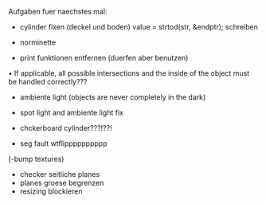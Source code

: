 Aufgaben fuer naechstes mal:
- cylinder fixen (deckel und boden)
value = strtod(str, &endptr); schreiben

- norminette
- print funktionen entfernen (duerfen aber benutzen)

• If applicable, all possible intersections and the inside of the object must be handled
correctly???
- ambiente light (objects are never completely in the dark)
- spot light and ambiente light fix
- chckerboard cylinder???!??!

- seg fault wtflipppppppppp


(-bump textures)

- checker seitliche planes
- planes groese begrenzen
- resizing blockieren
